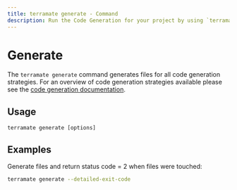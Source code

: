 ```yaml
---
title: terramate generate - Command
description: Run the Code Generation for your project by using `terramate generate` command.
---
```


# Generate

The `terramate generate` command generates files for all code generation strategies. For an overview of code generation strategies available please see the [code generation documentation](../code-generation/index.md).

## Usage

`terramate generate [options]`

## Examples

Generate files and return status code = 2 when files were touched:

```bash
terramate generate --detailed-exit-code
```
